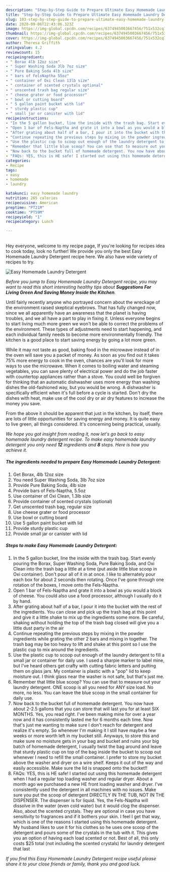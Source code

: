 ```yaml
---
description: "Step-by-Step Guide to Prepare Ultimate Easy Homemade Laundry Detergent"
title: "Step-by-Step Guide to Prepare Ultimate Easy Homemade Laundry Detergent"
slug: 103-step-by-step-guide-to-prepare-ultimate-easy-homemade-laundry-detergent
date: 2020-09-06T22:43:06.323Z
image: https://img-global.cpcdn.com/recipes/6374945003667456/751x532cq70/easy-homemade-laundry-detergent-recipe-main-photo.jpg
thumbnail: https://img-global.cpcdn.com/recipes/6374945003667456/751x532cq70/easy-homemade-laundry-detergent-recipe-main-photo.jpg
cover: https://img-global.cpcdn.com/recipes/6374945003667456/751x532cq70/easy-homemade-laundry-detergent-recipe-main-photo.jpg
author: Theresa Griffith
ratingvalue: 4.2
reviewcount: 15
recipeingredient:
- " Borax 4lb 12oz size"
- " Super Washing Soda 3lb 7oz size"
- " Pure Baking Soda 4lb size"
- " bars of FelsNaptha 55oz"
- " container of Oxi Clean 13lb size"
- " container of scented crystals optional"
- " unscented trash bag regular size"
- " cheese grater or food processor"
- " bowl or cutting board"
- " 5 gallon paint bucket with lid"
- " sturdy plastic cup"
- " small jar or canister with lid"
recipeinstructions:
- "In the 5 gallon bucket, line the inside with the trash bag. Start evenly pouring the Borax, Super Washing Soda, Pure Baking Soda, and Oxi Clean into the trash bag a little at a time (put aside little blue scoop in Oxi container). Don&#39;t pour all of it in at once. I like to alternately pour each box for about 2 seconds then rotating. Once I&#39;ve gone through one rotation of the boxes, I move onto the Fels-Naptha."
- "Open 1 bar of Fels-Naptha and grate it into a bowl as you would a block of cheese. You could also use a food processor, although I usually do it by hand."
- "After grating about half of a bar, I pour it into the bucket with the rest of the ingredients. You can close and pick up the trash bag at this point and give it a little shake to mix up the ingredients some more. Be careful, shaking without holding the top of the trash bag closed will give you a little dust party in the air"
- "Continue repeating the previous steps by mixing in the powder ingredients while grating the other 2 bars and mixing in together. The trash bag may be too heavy to lift and shake at this point so I use the plastic cup to mix around the ingredients."
- "Use the plastic cup to scoop out enough of the laundry detergent to fill a small jar or container for daily use. I used a sharpie marker to label mine, but I&#39;ve heard others get crafty with cutting fabric letters and putting them on glass jars. My container is plastic with a &#34;pop&#34; lid to keep moisture out. I think glass near the washer is not safe, but that&#39;s just me."
- "Remember that little blue scoop? You can use that to measure out your laundry detergent. ONE scoop is all you need for ANY size load. No more, no less. You can leave the blue scoop in the small container for daily use."
- "Now back to the bucket full of homemade detergent. You now have about 2-2.5 gallons that you can store that will last you for at least SIX MONTHS. Yes, you read right. I&#39;ve been making mine for over a year now and it has consistently lasted me for 6 months each time. Now that&#39;s just me wanting to make sure I don&#39;t reach for detergent and realize it&#39;s empty. So whenever I&#39;m making it I still have maybe a few weeks or more worth left in my bucket still. Anyways, to store this and make sure no moisture gets in your bag and bucket and ruins your big batch of homemade detergent, I usually twist the bag around and leave that sturdy plastic cup on top of the bag inside the bucket to scoop out whenever I need to refill the small container. I prefer to store my bucket above the washer and dryer on a wire shelf. Keeps it out of the way and easily accessible. Make sure the lid is snapped onto the bucket!!"
- "FAQs: YES, this is HE safe! I started out using this homemade detergent when I had a regular top loading washer and regular dryer. About a month ago we purchased a new HE front loading washer and dryer. I&#39;ve consistently used the detergent in all machines with no issues. Make sure you put the scoop of detergent DIRECTLY IN THE TUB, NOT IN THE DISPENSER. The dispenser is for liquid. Yes, the Fels-Naptha will dissolve in the water (even cold water) but it would clog the dispenser. Also, about the scented crystals. They are optional in case you have sensitivity to fragrances and if it bothers your skin. I feel I get that way, which is one of the reasons I started using this homemade detergent. My husband likes to use it for his clothes so he uses one scoop of the detergent and pours some of the crystals in the tub with it. This gives you an option of having each load scented or not. Best of all, this only costs $25 total (not including the scented crystals) for laundry detergent that last"
categories:
- Recipe
tags:
- easy
- homemade
- laundry

katakunci: easy homemade laundry 
nutrition: 265 calories
recipecuisine: American
preptime: "PT21M"
cooktime: "PT59M"
recipeyield: "1"
recipecategory: Lunch

---
```

<br>
Hey everyone, welcome to my recipe page, If you're looking for recipes idea to cook today, look no further! We provide you only the best Easy Homemade Laundry Detergent recipe here. We also have wide variety of recipes to try.
<br>


![Easy Homemade Laundry Detergent](https://img-global.cpcdn.com/recipes/6374945003667456/751x532cq70/easy-homemade-laundry-detergent-recipe-main-photo.jpg)

<i>Before you jump to Easy Homemade Laundry Detergent recipe, you may want to read this short interesting healthy tips about 
<strong>Suggestions For Living Green And Saving Money Inside the Kitchen</strong>.</i>
</br>

Until fairly recently anyone who portrayed concern about the wreckage of the environment raised skeptical eyebrows. That has fully changed now, since we all apparently have an awareness that the planet is having troubles, and we all have a part to play in fixing it. Unless everyone begins to start living much more green we won't be able to correct the problems of the environment. These types of adjustments need to start happening, and each individual family needs to become more environmentally friendly. The kitchen is a good place to start saving energy by going a lot more green.

While it may not taste as good, baking food in the microwave instead of in the oven will save you a packet of money. As soon as you find out it takes 75% more energy to cook in the oven, chances are you'll look for more ways to use the microwave. When it comes to boiling water and steaming vegetables, you can save plenty of electrical power and do the job faster with countertop appliances rather than a stove. You could well be forgiven for thinking that an automatic dishwasher uses more energy than washing dishes the old-fashioned way, but you would be wrong. A dishwasher is specifically efficient when it's full before a cycle is started. Don't dry the dishes with heat, make use of the cool dry or air dry features to increase the money you save.

From the above it should be apparent that just in the kitchen, by itself, there are lots of little opportunities for saving energy and money. It is quite easy to live green, all things considered. It's concerning being practical, usually.


<i>We hope you got insight from reading it, now let's go back to easy homemade laundry detergent recipe. To make easy homemade laundry detergent you only need <strong>12</strong> ingredients and <strong>8</strong> steps. Here is how you achieve it.
</i>

##### The ingredients needed to prepare Easy Homemade Laundry Detergent:

1. Get  Borax, 4lb 12oz size
1. You need  Super Washing Soda, 3lb 7oz size
1. Provide  Pure Baking Soda, 4lb size
1. Provide  bars of Fels-Naptha, 5.5oz
1. Use  container of Oxi Clean, 1.3lb size
1. Provide  container of scented crystals (optional)
1. Get  unscented trash bag, regular size
1. Use  cheese grater or food processor
1. Use  bowl or cutting board
1. Use  5 gallon paint bucket with lid
1. Provide  sturdy plastic cup
1. Provide  small jar or canister with lid


##### Steps to make Easy Homemade Laundry Detergent:

1. In the 5 gallon bucket, line the inside with the trash bag. Start evenly pouring the Borax, Super Washing Soda, Pure Baking Soda, and Oxi Clean into the trash bag a little at a time (put aside little blue scoop in Oxi container). Don&#39;t pour all of it in at once. I like to alternately pour each box for about 2 seconds then rotating. Once I&#39;ve gone through one rotation of the boxes, I move onto the Fels-Naptha.
1. Open 1 bar of Fels-Naptha and grate it into a bowl as you would a block of cheese. You could also use a food processor, although I usually do it by hand.
1. After grating about half of a bar, I pour it into the bucket with the rest of the ingredients. You can close and pick up the trash bag at this point and give it a little shake to mix up the ingredients some more. Be careful, shaking without holding the top of the trash bag closed will give you a little dust party in the air
1. Continue repeating the previous steps by mixing in the powder ingredients while grating the other 2 bars and mixing in together. The trash bag may be too heavy to lift and shake at this point so I use the plastic cup to mix around the ingredients.
1. Use the plastic cup to scoop out enough of the laundry detergent to fill a small jar or container for daily use. I used a sharpie marker to label mine, but I&#39;ve heard others get crafty with cutting fabric letters and putting them on glass jars. My container is plastic with a &#34;pop&#34; lid to keep moisture out. I think glass near the washer is not safe, but that&#39;s just me.
1. Remember that little blue scoop? You can use that to measure out your laundry detergent. ONE scoop is all you need for ANY size load. No more, no less. You can leave the blue scoop in the small container for daily use.
1. Now back to the bucket full of homemade detergent. You now have about 2-2.5 gallons that you can store that will last you for at least SIX MONTHS. Yes, you read right. I&#39;ve been making mine for over a year now and it has consistently lasted me for 6 months each time. Now that&#39;s just me wanting to make sure I don&#39;t reach for detergent and realize it&#39;s empty. So whenever I&#39;m making it I still have maybe a few weeks or more worth left in my bucket still. Anyways, to store this and make sure no moisture gets in your bag and bucket and ruins your big batch of homemade detergent, I usually twist the bag around and leave that sturdy plastic cup on top of the bag inside the bucket to scoop out whenever I need to refill the small container. I prefer to store my bucket above the washer and dryer on a wire shelf. Keeps it out of the way and easily accessible. Make sure the lid is snapped onto the bucket!!
1. FAQs: YES, this is HE safe! I started out using this homemade detergent when I had a regular top loading washer and regular dryer. About a month ago we purchased a new HE front loading washer and dryer. I&#39;ve consistently used the detergent in all machines with no issues. Make sure you put the scoop of detergent DIRECTLY IN THE TUB, NOT IN THE DISPENSER. The dispenser is for liquid. Yes, the Fels-Naptha will dissolve in the water (even cold water) but it would clog the dispenser. Also, about the scented crystals. They are optional in case you have sensitivity to fragrances and if it bothers your skin. I feel I get that way, which is one of the reasons I started using this homemade detergent. My husband likes to use it for his clothes so he uses one scoop of the detergent and pours some of the crystals in the tub with it. This gives you an option of having each load scented or not. Best of all, this only costs $25 total (not including the scented crystals) for laundry detergent that last


<i>If you find this Easy Homemade Laundry Detergent recipe useful please share it to your close friends or family, thank you and good luck.</i>
